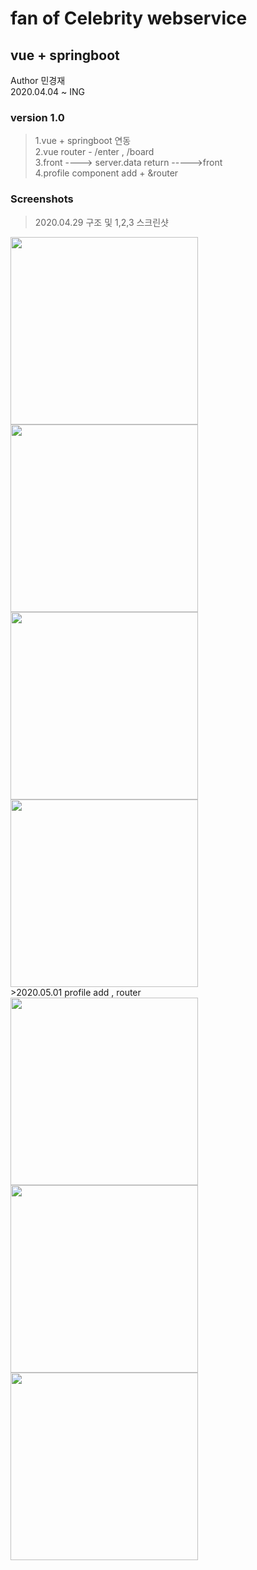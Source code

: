 fan of Celebrity webservice
============ 
vue + springboot
- 
Author 민경재 <br>
2020.04.04 ~ ING <br>

### version 1.0
>1.vue + springboot 연동<br>
>2.vue router - /enter , /board<br>
>3.front ----> server.data return ----->front<br>
>4.profile component add + &router  
### Screenshots
>2020.04.29 구조 및 1,2,3 스크린샷 <br>
<div>
    <img width ="300" src = "https://user-images.githubusercontent.com/43604493/80437213-feda0c00-893b-11ea-8085-17004f8fd2e8.JPG">
    <img width ="300" src = "https://user-images.githubusercontent.com/43604493/80437214-ff72a280-893b-11ea-96f0-9a2a3dbce99b.JPG">
</div>
<div>
    <img width ="300" src = "https://user-images.githubusercontent.com/43604493/80437111-bb7f9d80-893b-11ea-8a69-a0b53772e4ca.JPG">
    <img width ="300" src = "https://user-images.githubusercontent.com/43604493/80437113-bcb0ca80-893b-11ea-932e-fabff2ea0c47.JPG">
</div>
>2020.05.01 profile add , router<br>
<div>
    <img width ="300" src = "https://user-images.githubusercontent.com/43604493/80813032-337fe900-8c04-11ea-8fc3-7c42a6fbac01.JPG">
    <img width ="300" src = "https://user-images.githubusercontent.com/43604493/80813037-34b11600-8c04-11ea-8127-07e18fc0d00f.JPG">
</div>
<div>
    <img width ="300" src = "https://user-images.githubusercontent.com/43604493/80813038-34b11600-8c04-11ea-9e35-4812a724911e.JPG">
    
</div>